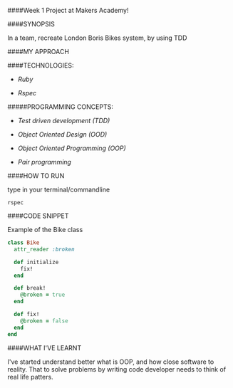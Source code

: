 ####Week 1 Project at Makers Academy!

####SYNOPSIS

In a team, recreate London Boris Bikes system, by using TDD

####MY APPROACH

####TECHNOLOGIES:

- *Ruby*

- *Rspec*

#####PROGRAMMING CONCEPTS:

- *Test driven development (TDD)*

- *Object Oriented Design (OOD)*

- *Object Oriented Programming (OOP)*

- *Pair programming*

####HOW TO RUN

type in your terminal/commandline

```
rspec

```

####CODE SNIPPET

Example of the Bike class

```ruby
class Bike
  attr_reader :broken

  def initialize
    fix!
  end

  def break!
    @broken = true
  end

  def fix!
    @broken = false
  end
end

```

####WHAT I'VE LEARNT

I've started understand better what is OOP, and how close software to reality. That to solve problems by writing code 
developer needs to think of real life patters.



